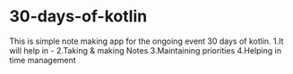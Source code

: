 # 30-days-of-kotlin
This is simple note making app for the ongoing event 30 days of kotlin.
1.It will help in -
2.Taking & making Notes
3.Maintaining priorities
4.Helping in time management

